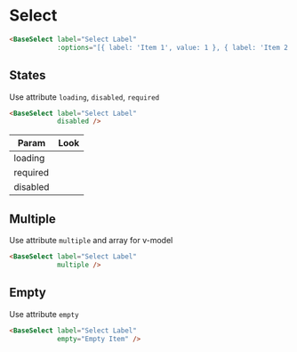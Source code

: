 # Select

<div class="mt-4">
    <base-select v-model="select1"
                 label="Select Label"
                 :options="[{ label: 'Item 1', value: 1 }, { label: 'Item 2', value: 2 }]"></base-select>
</div>

```html
<BaseSelect label="Select Label"
            :options="[{ label: 'Item 1', value: 1 }, { label: 'Item 2', value: 2 }]"/>
```

<div class="h-12"></div>

## States

Use attribute `loading`, `disabled`, `required`

```html
<BaseSelect label="Select Label"
            disabled />
```

| Param    | Look                                                                           |
| -------- | ------------------------------------------------------------------------------ |
| loading  | <base-select class="w-40" label="Select" loading :options="[]"></base-select>  |
| required | <base-select class="w-40" label="Select" required :options="[]"></base-select> |
| disabled | <base-select class="w-40" label="Select" disabled :options="[]"></base-select> |

<div class="h-12"></div>

## Multiple

Use attribute `multiple` and array for v-model

<div class="mt-4">
    <base-select v-model="select1"
                 multiple
                 label="Select Label"
                 placeholder="Click To Select"
                 :options="[{ label: 'Item 1', value: 1 }, { label: 'Item 2', value: 2 }]"></base-select>
</div>

```html
<BaseSelect label="Select Label"
            multiple />
```

<div class="h-12"></div>

## Empty

Use attribute `empty`

<div class="mt-4">
    <base-select v-model="select1"
                 empty="Empty Item"
                 label="Select Label"
                 :options="[{ label: 'Item 1', value: 1 }, { label: 'Item 2', value: 2 }]"></base-select>
</div>

```html
<BaseSelect label="Select Label"
            empty="Empty Item" />
```

<script>
export default {
  data () {
    return {
      select1: '',
      select2: [],
      select3: ''
    }
  }
}
</script>
